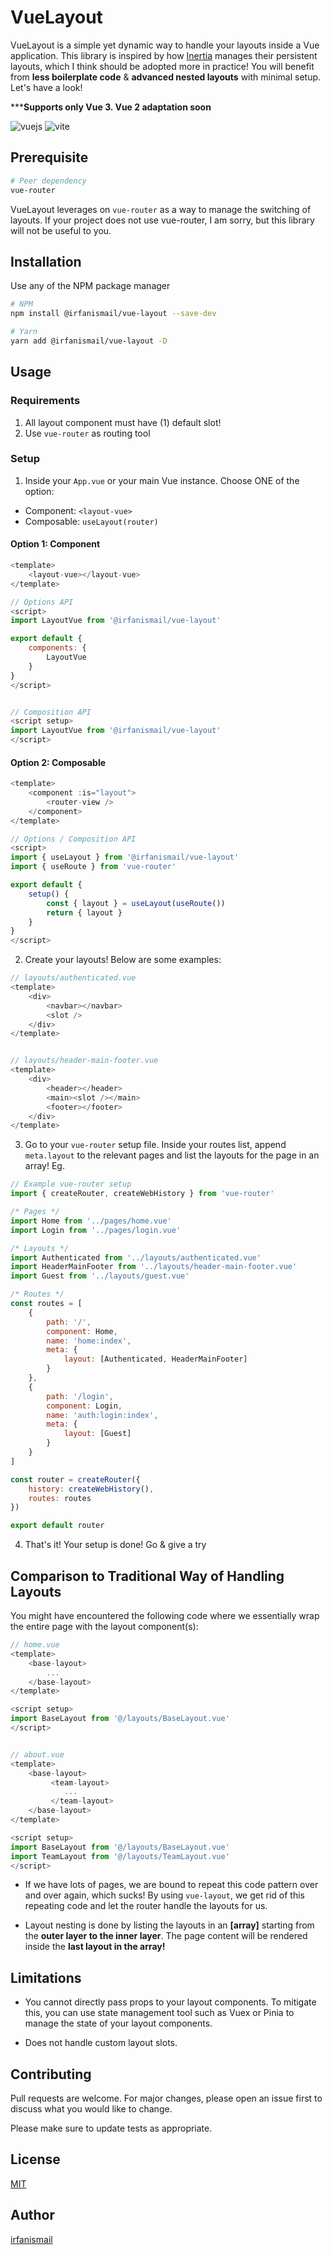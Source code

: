 # VueLayout

VueLayout is a simple yet dynamic way to handle your layouts inside a Vue application. This library is inspired by how [Inertia](https://inertiajs.com/pages#persistent-layouts) manages their persistent layouts, which I think should be adopted more in practice! You will benefit from **less boilerplate code** & **advanced nested layouts** with minimal setup. Let's have a look!

*****Supports only Vue 3. Vue 2 adaptation soon**

![vuejs](https://img.shields.io/badge/Vue.js-35495E?style=for-the-badge&logo=vuedotjs&logoColor=4FC08D)
![vite](https://img.shields.io/badge/Vite-B73BFE?style=for-the-badge&logo=vite&logoColor=FFD62E)

## Prerequisite

```bash
# Peer dependency
vue-router
```

VueLayout leverages on `vue-router` as a way to manage the switching of layouts. If your project does not use vue-router, I am sorry, but this library will not be useful to you.


## Installation

Use any of the NPM package manager
```bash
# NPM
npm install @irfanismail/vue-layout --save-dev

# Yarn
yarn add @irfanismail/vue-layout -D
```

## Usage

### Requirements

1. All layout component must have (1) default slot!
2. Use `vue-router` as routing tool 


### Setup


1. Inside your `App.vue` or your main Vue instance. Choose ONE of the option:

- Component: `<layout-vue>`
- Composable: `useLayout(router)` 

#### Option 1: Component 


```javascript
<template>
    <layout-vue></layout-vue>
</template>

// Options API
<script>
import LayoutVue from '@irfanismail/vue-layout'

export default {
    components: {
        LayoutVue
    }
}
</script>


// Composition API
<script setup>
import LayoutVue from '@irfanismail/vue-layout'
</script>

```

#### Option 2: Composable

```javascript
<template>
    <component :is="layout">
        <router-view />
    </component>
</template>

// Options / Composition API
<script>
import { useLayout } from '@irfanismail/vue-layout'
import { useRoute } from 'vue-router'

export default {
    setup() {
        const { layout } = useLayout(useRoute())
        return { layout }
    }
}
</script>
```

2. Create your layouts! Below are some examples:
```javascript
// layouts/authenticated.vue
<template>
    <div>
        <navbar></navbar>
        <slot />
    </div>
</template>


// layouts/header-main-footer.vue
<template>
    <div>
        <header></header>
        <main><slot /></main>
        <footer></footer>
    </div>
</template>
```


3. Go to your `vue-router` setup file. Inside your routes list, append `meta.layout` to the relevant pages and list the layouts for the page in an array! Eg.
```javascript
// Example vue-router setup
import { createRouter, createWebHistory } from 'vue-router'

/* Pages */
import Home from '../pages/home.vue'
import Login from '../pages/login.vue'

/* Layouts */
import Authenticated from '../layouts/authenticated.vue'
import HeaderMainFooter from '../layouts/header-main-footer.vue'
import Guest from '../layouts/guest.vue'

/* Routes */
const routes = [
    {
        path: '/',
        component: Home,
        name: 'home:index',
        meta: {
            layout: [Authenticated, HeaderMainFooter]
        }
    },
    {
        path: '/login',
        component: Login,
        name: 'auth:login:index',
        meta: {
            layout: [Guest]
        }
    }
]

const router = createRouter({
    history: createWebHistory(),
    routes: routes
})

export default router
```

4. That's it! Your setup is done! Go & give a try

## Comparison to Traditional Way of Handling Layouts

You might have encountered the following code where we essentially wrap the entire page with the layout component(s):

```javascript
// home.vue
<template>
    <base-layout>
        ...
    </base-layout>
</template>

<script setup>
import BaseLayout from '@/layouts/BaseLayout.vue'
</script>


// about.vue
<template>
    <base-layout>
         <team-layout>
            ...
         </team-layout>
    </base-layout>
</template>

<script setup>
import BaseLayout from '@/layouts/BaseLayout.vue'
import TeamLayout from '@/layouts/TeamLayout.vue'
</script>

```

- If we have lots of pages, we are bound to repeat this code pattern over and over again, which sucks! By using `vue-layout`, we get rid of this repeating code and let the router handle the layouts for us.

- Layout nesting is done by listing the layouts in an **[array]** starting from the **outer layer to the inner layer**. The page content will be rendered inside the **last layout in the array!**




## Limitations

- You cannot directly pass props to your layout components. To mitigate this, you can use state management tool such as Vuex or Pinia to manage the state of your layout components.

- Does not handle custom layout slots.


## Contributing
Pull requests are welcome. For major changes, please open an issue first to discuss what you would like to change.

Please make sure to update tests as appropriate.

## License
[MIT](https://choosealicense.com/licenses/mit/)

## Author
[irfanismail](https://github.com/irfancoder)
